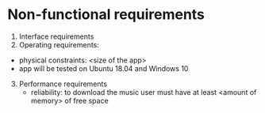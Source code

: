 # Non-functional requirements

1. Interface requirements
2.  Operating requirements:
   * physical constraints: &lt;size of the app&gt;
   * app will be tested on Ubuntu 18.04 and Windows 10
3. Performance requirements
   * reliability: to download the music user must have at least &lt;amount of memory&gt; of free space

